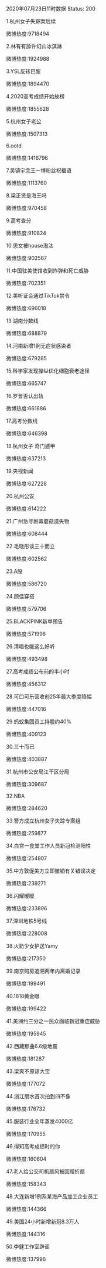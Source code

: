 2020年07月23日11时数据
Status: 200

1.杭州女子失踪案后续

微博热度:9718494

2.林有有舔许幻山冰淇淋

微博热度:1924988

3.YSL反转巴黎

微博热度:1894470

4.2020高考成绩开始放榜

微博热度:1855628

5.杭州女子老公

微博热度:1507313

6.ootd

微博热度:1416796

7.吴镇宇念王一博粉丝祝福语

微博热度:1113760

8.梁正贤是海王吗

微博热度:970458

9.高考查分

微博热度:910824

10.思文被house淘汰

微博热度:902567

11.中国驻美使馆收到炸弹和死亡威胁

微博热度:702351

12.美听证会通过TikTok禁令

微博热度:696018

13.湖南分数线

微博热度:688879

14.河南新增1例无症状感染者

微博热度:679285

15.科学家发现操纵优化细胞衰老途径

微博热度:665747

16.罗晋否认出轨

微博热度:661886

17.高考分数线

微博热度:646398

18.杭州女子 奇门遁甲

微博热度:637213

19.央视新闻

微博热度:627228

20.杭州公安

微博热度:614222

21.广州急寻剧毒蘑菇遗失物

微博热度:608444

22.毛晓彤谈三十而立

微博热度:602562

23.A股

微博热度:586720

24.顾佳穿搭

微博热度:579706

25.BLACKPINK新单预告

微博热度:571996

26.清唱也能这么好听

微博热度:493498

27.高考成绩公布前的半小时

微博热度:456312

28.可口可乐营收创25年最大季度降幅

微博热度:447016

29.蚂蚁集团员工持股约40%

微博热度:409123

30.三十而已

微博热度:403887

31.杭州市公安局江干区分局

微博热度:309687

32.NBA

微博热度:284620

33.警方成立杭州女子失踪专案组

微博热度:259877

34.白宫一食堂工作人员新冠检测阳性

微博热度:254807

35.中方敦促美方立即撤销有关错误决定

微博热度:239271

36.闪耀暖暖

微博热度:233896

37.深圳地铁5号线

微博热度:228008

38.火箭少女护送Yamy

微博热度:217350

39.南京购房追溯两年内离婚记录

微博热度:199491

40.1818黄金眼

微博热度:199422

41.美洲约三分之一民众面临新冠重症威胁

微博热度:195945

42.西藏那曲6.6级地震

微博热度:181287

43.梁爽不原谅大宝

微博热度:177072

44.浙江丽水首次拍到四不像

微博热度:176732

45.服装行业全年蒸发4000亿

微博热度:170955

46.得知高考成绩时的你

微博热度:160604

47.老人给公交司机扇风被回赠折扇

微博热度:158343

48.大连新增1例系某海产品加工企业员工

微博热度:144366

49.美国24小时新增新冠8.3万人

微博热度:144316

50.李健工作室辟谣

微博热度:137996

